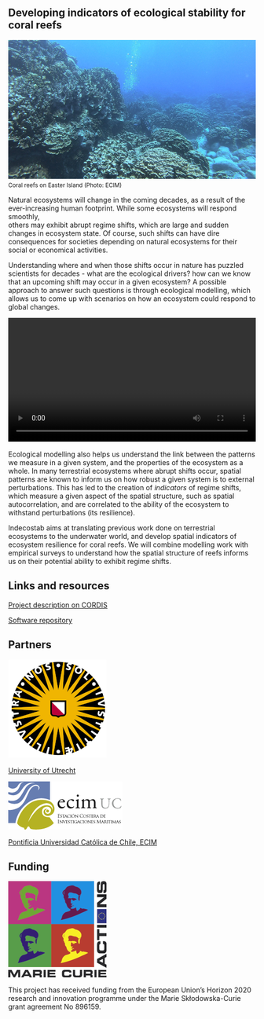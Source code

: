 ## Developing indicators of ecological stability for coral reefs 

![Coral site on Easter Island](/res/coral_rapa.jpg)
<small>Coral reefs on Easter Island (Photo: ECIM) </small>

Natural ecosystems will change in the coming decades, as a result of the 
ever-increasing human footprint. While some ecosystems will respond smoothly,  
others may exhibit abrupt regime shifts, which are large and sudden changes in 
ecosystem state. Of course, such shifts can have dire consequences for 
societies depending on natural ecosystems for their social or economical
activities. 

Understanding where and when those shifts occur in nature has puzzled scientists 
for decades - what are the ecological drivers? how can we know that an upcoming 
shift may occur in a given ecosystem? A possible approach to answer such 
questions is through ecological modelling, which allows us to come up with 
scenarios on how an ecosystem could respond to global changes. 

<video style="width: 100%;" src="https://alex.lecairn.org/files/indecostab_video_small.mp4" loop autoplay>
  Your browser does not support the display of videos.
</video>

Ecological modelling also helps us understand the link between the patterns we 
measure in a given system, and the properties of the ecosystem as a whole. In 
many terrestrial ecosystems where abrupt shifts occur, spatial patterns are 
known to inform us on how robust a given system is to external perturbations. 
This has led to the creation of *indicators* of regime shifts, which measure a 
given aspect of the spatial structure, such as spatial autocorrelation, and 
are correlated to the ability of the ecosystem to withstand perturbations (its 
resilience). 

Indecostab aims at translating previous work done on terrestrial ecosystems to 
the underwater world, and develop spatial indicators of ecosystem resilience for 
coral reefs. We will combine modelling work with empirical surveys to understand 
how the spatial structure of reefs informs us on their potential ability to 
exhibit regime shifts. 

## Links and resources 

[Project description on CORDIS](https://cordis.europa.eu/project/id/896159)

[Software repository](https://github.com/indecostab/)

## Partners 

![UU Logo](/res/logo_uu.png)

[University of Utrecht](https://www.uu.nl/)

![ECIM Logo](/res/logo_ecim.png)

[Pontificia Universidad Católica de Chile, ECIM](ecim.bio.puc.cl/)

## Funding 

![MC Logo](/res/mc_logo.png)

This project has received funding from the European Union’s Horizon 2020
research and innovation programme under the Marie Skłodowska-Curie grant
agreement No 896159.
